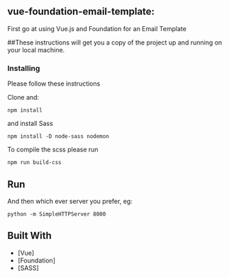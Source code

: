 ## vue-foundation-email-template:

First go at using Vue.js and Foundation for an Email Template

##These instructions will get you a copy of the project up and running on your local machine.


### Installing

Please follow these instructions

Clone and:

```
npm install
```

and install Sass

```
npm install -D node-sass nodemon
```

To compile the scss please run

```
npm run build-css
```

## Run


And then which ever server you prefer, eg:

```
python -m SimpleHTTPServer 8000
```



## Built With

* [Vue]
* [Foundation]
* [SASS]
